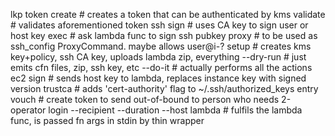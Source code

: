 lkp
  token
    create      # creates a token that can be authenticated by kms
    validate    # validates aforementioned token 
  ssh
    sign        # uses CA key to sign user or host key
    exec        # ask lambda func to sign ssh pubkey
    proxy       # to be used as ssh_config ProxyCommand. maybe allows user@i-<instance>?
  setup         # creates kms key+policy, ssh CA key, uploads lambda zip, everything
    --dry-run   # just emits cfn files, zip, ssh key, etc
    --do-it     # actually performs all the actions
  ec2
    sign        # sends host key to lambda, replaces instance key with signed version
    trustca     # adds 'cert-authority' flag to ~/.ssh/authorized_keys entry
  vouch         # create token to send out-of-bound to person who needs 2-operator login
    --recipient
    --duration
    --host
  lambda        # fulfils the lambda func, is passed fn args in stdin by thin wrapper
